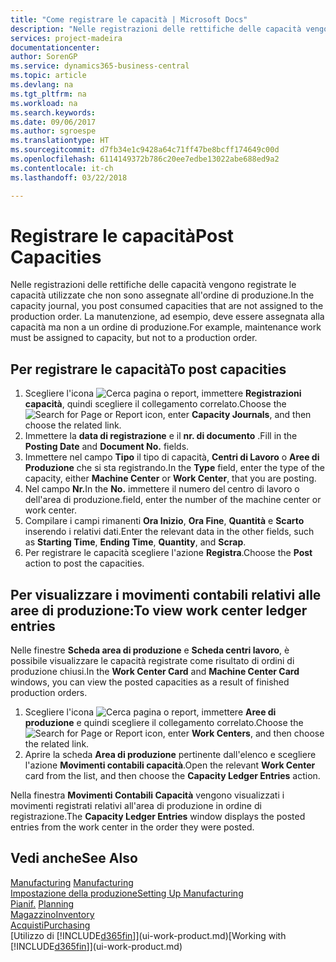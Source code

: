 ```yaml
---
title: "Come registrare le capacità | Microsoft Docs"
description: "Nelle registrazioni delle rettifiche delle capacità vengono registrate le capacità utilizzate che non sono assegnate all'ordine di produzione. La manutenzione, ad esempio, deve essere assegnata alla capacità ma non a un ordine di produzione."
services: project-madeira
documentationcenter: 
author: SorenGP
ms.service: dynamics365-business-central
ms.topic: article
ms.devlang: na
ms.tgt_pltfrm: na
ms.workload: na
ms.search.keywords: 
ms.date: 09/06/2017
ms.author: sgroespe
ms.translationtype: HT
ms.sourcegitcommit: d7fb34e1c9428a64c71ff47be8bcff174649c00d
ms.openlocfilehash: 6114149372b786c20ee7edbe13022abe688ed9a2
ms.contentlocale: it-ch
ms.lasthandoff: 03/22/2018

---
```

# <a name="post-capacities"></a><span data-ttu-id="fa7ce-104">Registrare le capacità</span><span class="sxs-lookup"><span data-stu-id="fa7ce-104">Post Capacities</span></span>
<span data-ttu-id="fa7ce-105">Nelle registrazioni delle rettifiche delle capacità vengono registrate le capacità utilizzate che non sono assegnate all'ordine di produzione.</span><span class="sxs-lookup"><span data-stu-id="fa7ce-105">In the capacity journal, you post consumed capacities that are not assigned to the production order.</span></span> <span data-ttu-id="fa7ce-106">La manutenzione, ad esempio, deve essere assegnata alla capacità ma non a un ordine di produzione.</span><span class="sxs-lookup"><span data-stu-id="fa7ce-106">For example, maintenance work must be assigned to capacity, but not to a production order.</span></span>  

## <a name="to-post-capacities"></a><span data-ttu-id="fa7ce-107">Per registrare le capacità</span><span class="sxs-lookup"><span data-stu-id="fa7ce-107">To post capacities</span></span>  
1.  <span data-ttu-id="fa7ce-108">Scegliere l'icona ![Cerca pagina o report](media/ui-search/search_small.png "icona Cerca pagina o report"), immettere **Registrazioni capacità**, quindi scegliere il collegamento correlato.</span><span class="sxs-lookup"><span data-stu-id="fa7ce-108">Choose the ![Search for Page or Report](media/ui-search/search_small.png "Search for Page or Report icon") icon, enter **Capacity Journals**, and then choose the related link.</span></span>  
2.  <span data-ttu-id="fa7ce-109">Immettere la **data di registrazione** e il **nr. di documento** .</span><span class="sxs-lookup"><span data-stu-id="fa7ce-109">Fill in the **Posting Date** and **Document No.** fields.</span></span>  
3.  <span data-ttu-id="fa7ce-110">Immettere nel campo **Tipo** il tipo di capacità, **Centri di Lavoro** o **Aree di Produzione** che si sta registrando.</span><span class="sxs-lookup"><span data-stu-id="fa7ce-110">In the **Type** field, enter the type of the capacity, either **Machine Center** or **Work Center**, that you are posting.</span></span>  
4.  <span data-ttu-id="fa7ce-111">Nel campo **Nr.**</span><span class="sxs-lookup"><span data-stu-id="fa7ce-111">In the **No.**</span></span> <span data-ttu-id="fa7ce-112">immettere il numero del centro di lavoro o dell'area di produzione.</span><span class="sxs-lookup"><span data-stu-id="fa7ce-112">field, enter the number of the machine center or work center.</span></span>  
5.  <span data-ttu-id="fa7ce-113">Compilare i campi rimanenti **Ora Inizio**, **Ora Fine**, **Quantità** e **Scarto** inserendo i relativi dati.</span><span class="sxs-lookup"><span data-stu-id="fa7ce-113">Enter the relevant data in the other fields, such as **Starting Time**, **Ending Time**, **Quantity**, and **Scrap**.</span></span>  
6.  <span data-ttu-id="fa7ce-114">Per registrare le capacità scegliere l'azione **Registra**.</span><span class="sxs-lookup"><span data-stu-id="fa7ce-114">Choose the **Post** action to post the capacities.</span></span>  

## <a name="to-view-work-center-ledger-entries"></a><span data-ttu-id="fa7ce-115">Per visualizzare i movimenti contabili relativi alle aree di produzione:</span><span class="sxs-lookup"><span data-stu-id="fa7ce-115">To view work center ledger entries</span></span>  
<span data-ttu-id="fa7ce-116">Nelle finestre **Scheda area di produzione** e **Scheda centri lavoro**, è possibile visualizzare le capacità registrate come risultato di ordini di produzione chiusi.</span><span class="sxs-lookup"><span data-stu-id="fa7ce-116">In the **Work Center Card** and **Machine Center Card** windows, you can view the posted capacities as a result of finished production orders.</span></span>    
1.  <span data-ttu-id="fa7ce-117">Scegliere l'icona ![Cerca pagina o report](media/ui-search/search_small.png "icona Cerca pagina o report"), immettere **Aree di produzione** e quindi scegliere il collegamento correlato.</span><span class="sxs-lookup"><span data-stu-id="fa7ce-117">Choose the ![Search for Page or Report](media/ui-search/search_small.png "Search for Page or Report icon") icon, enter **Work Centers**, and then choose the related link.</span></span>  
2.  <span data-ttu-id="fa7ce-118">Aprire la scheda **Area di produzione** pertinente dall'elenco e scegliere l'azione **Movimenti contabili capacità**.</span><span class="sxs-lookup"><span data-stu-id="fa7ce-118">Open the relevant **Work Center** card from the list, and then choose the **Capacity Ledger Entries** action.</span></span>  

<span data-ttu-id="fa7ce-119">Nella finestra **Movimenti Contabili Capacità** vengono visualizzati i movimenti registrati relativi all'area di produzione in ordine di registrazione.</span><span class="sxs-lookup"><span data-stu-id="fa7ce-119">The **Capacity Ledger Entries** window displays the posted entries from the work center in the order they were posted.</span></span>   

## <a name="see-also"></a><span data-ttu-id="fa7ce-120">Vedi anche</span><span class="sxs-lookup"><span data-stu-id="fa7ce-120">See Also</span></span>  
<span data-ttu-id="fa7ce-121">[Manufacturing](production-manage-manufacturing.md)  </span><span class="sxs-lookup"><span data-stu-id="fa7ce-121">[Manufacturing](production-manage-manufacturing.md)  </span></span>  
[<span data-ttu-id="fa7ce-122">Impostazione della produzione</span><span class="sxs-lookup"><span data-stu-id="fa7ce-122">Setting Up Manufacturing</span></span>](production-configure-production-processes.md)  
<span data-ttu-id="fa7ce-123">[Pianif.](production-planning.md)    </span><span class="sxs-lookup"><span data-stu-id="fa7ce-123">[Planning](production-planning.md)    </span></span>  
[<span data-ttu-id="fa7ce-124">Magazzino</span><span class="sxs-lookup"><span data-stu-id="fa7ce-124">Inventory</span></span>](inventory-manage-inventory.md)  
[<span data-ttu-id="fa7ce-125">Acquisti</span><span class="sxs-lookup"><span data-stu-id="fa7ce-125">Purchasing</span></span>](purchasing-manage-purchasing.md)  
<span data-ttu-id="fa7ce-126">[Utilizzo di [!INCLUDE[d365fin](includes/d365fin_md.md)]](ui-work-product.md)</span><span class="sxs-lookup"><span data-stu-id="fa7ce-126">[Working with [!INCLUDE[d365fin](includes/d365fin_md.md)]](ui-work-product.md)</span></span>

